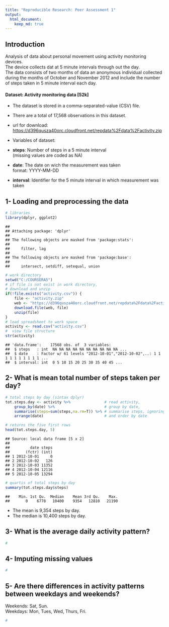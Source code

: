 ```yaml
---
title: "Reproducible Research: Peer Assessment 1"
output: 
  html_document:
    keep_md: true
---
```

## Introduction
Analysis of data about personal movement using activity monitoring devices.   
The device collects dat at 5 minute intervals through out the day.   
The data consists of two months of data an anonymous individual collected during the months of October and November 2012 and include the number of steps taken in 5 minute interval each day.      
   
#### Dataset: Activity monitoring data [52k]   
*  The dataset is stored in a comma-separated-value (CSV) file.   
*  There are a total of 17,568 observations in this dataset.
*  url for download: https://d396qusza40orc.cloudfront.net/repdata%2Fdata%2Factivity.zip   
    
*  Variables of dataset:
*  __steps__: Number of steps in a 5 minute interval   
          (missing values are coded as NA)   
*  __date__: The date on wich the measurement was taken   
          format: YYYY-MM-DD   
*  __interval__: Identifier for the 5 minute interval in which measurement was taken   


## 1- Loading and preprocessing the data   

```r
# libraries
library(dplyr, ggplot2)
```

```
## 
## Attaching package: 'dplyr'
## 
## The following objects are masked from 'package:stats':
## 
##     filter, lag
## 
## The following objects are masked from 'package:base':
## 
##     intersect, setdiff, setequal, union
```

```r
# work directory
setwd("C:/COURSERA5")
# if file is not exist in work directory,
# download and unzip
if(!file.exists("activity.csv")) {
    file <- "activity.zip"
    web <- "https://d396qusza40orc.cloudfront.net/repdata%2Fdata%2Factivity.zip"
    download.file(web, file)
    unzip(file)
}
# load spreadsheet to work space
activity <- read.csv("activity.csv")
#  view file structure
str(activity)
```

```
## 'data.frame':	17568 obs. of  3 variables:
##  $ steps   : int  NA NA NA NA NA NA NA NA NA NA ...
##  $ date    : Factor w/ 61 levels "2012-10-01","2012-10-02",..: 1 1 1 1 1 1 1 1 1 1 ...
##  $ interval: int  0 5 10 15 20 25 30 35 40 45 ...
```
## 2- What is mean total number of steps taken per day?   

```r
# total steps by day (sintax dplyr)
tot.steps.day <- activity %>%               # read activity,
    group_by(date) %>%                      # group by date,
    summarise(steps=sum(steps,na.rm=T)) %>% # summarise steps, ignoring NA,
    arrange(date)                           # and order by date

# returns the five first rows
head(tot.steps.day, 5)
```

```
## Source: local data frame [5 x 2]
## 
##         date steps
##       (fctr) (int)
## 1 2012-10-01     0
## 2 2012-10-02   126
## 3 2012-10-03 11352
## 4 2012-10-04 12116
## 5 2012-10-05 13294
```

```r
# quartis of total steps by day
summary(tot.steps.day$steps)
```

```
##    Min. 1st Qu.  Median    Mean 3rd Qu.    Max. 
##       0    6778   10400    9354   12810   21190
```
*  The mean is 9,354 steps by day.   
*  The median is 10,400 steps by day.   


## 3- What is the average daily activity pattern?   

```r
# 
```



## 4- Imputing missing values   

```r
# 
```



## 5- Are there differences in activity patterns between weekdays and weekends?   
   
Weekends: Sat, Sun.    
Weekdays: Mon, Tues, Wed, Thurs, Fri.   

```r
# 
```
